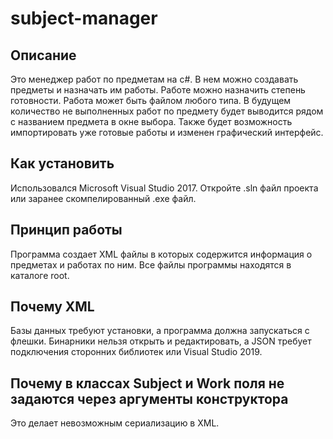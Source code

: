 # subject-manager
## Описание
Это менеджер работ по предметам на c#. В нем можно создавать предметы и назначать им работы.
Работе можно назначить степень готовности. Работа может быть файлом любого типа.
В будущем количество не выполненных работ по предмету будет выводится рядом с названием предмета
в окне выбора. Также будет возможность импортировать уже готовые работы и изменен графический интерфейс.
## Как установить
Использовался Microsoft Visual Studio 2017. Откройте .sln файл проекта или заранее скомпелированный .exe файл.
## Принцип работы
Программа создает XML файлы в которых содержится информация о предметах и работах по ним. Все файлы программы находятся в каталоге root.
## Почему XML
Базы данных требуют установки, а программа должна запускаться с флешки. Бинарники нельзя открыть и редактировать, а JSON требует
подключения сторонних библиотек или Visual Studio 2019.
## Почему в классах Subject и Work поля не задаются через аргументы конструктора
Это делает невозможным сериализацию в XML.
